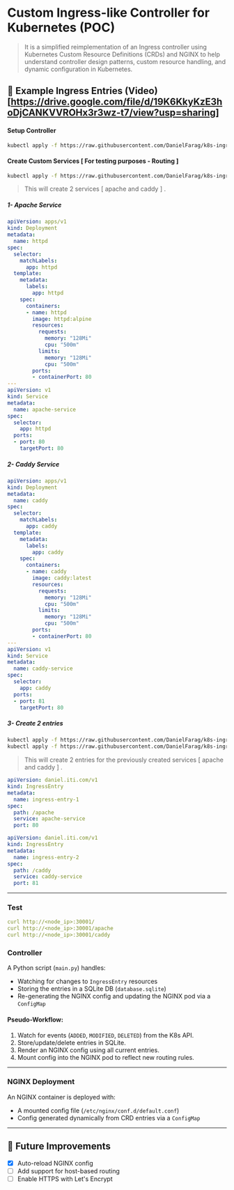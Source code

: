 # Custom Ingress-like Controller for Kubernetes (POC)

> It is a simplified reimplementation of an Ingress controller using Kubernetes Custom Resource Definitions (CRDs) and NGINX to help understand controller design patterns, custom resource handling, and dynamic configuration in Kubernetes.

## 🧩 Example Ingress Entries (Video)[https://drive.google.com/file/d/19K6KkyKzE3hoDjCANKVVROHx3r3wz-t7/view?usp=sharing]

#### Setup Controller
```sh
kubectl apply -f https://raw.githubusercontent.com/DanielFarag/k8s-ingress-controller/main/sample/controller.yaml
```
#### Create Custom Services [ For testing purposes - Routing ]
```sh
kubectl apply -f https://raw.githubusercontent.com/DanielFarag/k8s-ingress-controller/main/sample/services.yaml
```
> This will create 2 services [ apache and caddy ] .

##### 1- Apache Service
```yaml
apiVersion: apps/v1
kind: Deployment
metadata:
  name: httpd
spec:
  selector:
    matchLabels:
      app: httpd
  template:
    metadata:
      labels:
        app: httpd
    spec:
      containers:
      - name: httpd
        image: httpd:alpine
        resources:
          requests:
            memory: "128Mi"
            cpu: "500m"
          limits:
            memory: "128Mi"
            cpu: "500m"
        ports:
        - containerPort: 80
---
apiVersion: v1
kind: Service
metadata:
  name: apache-service
spec:
  selector:
    app: httpd
  ports:
  - port: 80
    targetPort: 80
```
##### 2- Caddy Service
```yaml
apiVersion: apps/v1
kind: Deployment
metadata:
  name: caddy
spec:
  selector:
    matchLabels:
      app: caddy
  template:
    metadata:
      labels:
        app: caddy
    spec:
      containers:
      - name: caddy
        image: caddy:latest
        resources:
          requests:
            memory: "128Mi"
            cpu: "500m"
          limits:
            memory: "128Mi"
            cpu: "500m"
        ports:
        - containerPort: 80
---
apiVersion: v1
kind: Service
metadata:
  name: caddy-service
spec:
  selector:
    app: caddy
  ports:
  - port: 81
    targetPort: 80
```

##### 3- Create 2 entries
```sh
kubectl apply -f https://raw.githubusercontent.com/DanielFarag/k8s-ingress-controller/main/sample/entry1.yaml
kubectl apply -f https://raw.githubusercontent.com/DanielFarag/k8s-ingress-controller/main/sample/entry2.yaml
```
> This will create 2 entries for the previously created services [ apache and caddy ] .

```yaml
apiVersion: daniel.iti.com/v1
kind: IngressEntry
metadata:
  name: ingress-entry-1
spec:
  path: /apache
  service: apache-service
  port: 80
```
```yaml
apiVersion: daniel.iti.com/v1
kind: IngressEntry
metadata:
  name: ingress-entry-2
spec:
  path: /caddy
  service: caddy-service
  port: 81
```
---
### Test
```yaml
curl http://<node_ip>:30001/
curl http://<node_ip>:30001/apache
curl http://<node_ip>:30001/caddy
```
### Controller

A Python script (`main.py`) handles:

* Watching for changes to `IngressEntry` resources
* Storing the entries in a SQLite DB (`database.sqlite`)
* Re-generating the NGINX config and updating the NGINX pod via a `ConfigMap`

#### Pseudo-Workflow:

1. Watch for events (`ADDED`, `MODIFIED`, `DELETED`) from the K8s API.
2. Store/update/delete entries in SQLite.
3. Render an NGINX config using all current entries.
4. Mount config into the NGINX pod to reflect new routing rules.

---

### NGINX Deployment

An NGINX container is deployed with:

* A mounted config file (`/etc/nginx/conf.d/default.conf`)
* Config generated dynamically from CRD entries via a `ConfigMap`

---

## 🔧 Future Improvements

* [x] Auto-reload NGINX config
* [ ] Add support for host-based routing
* [ ] Enable HTTPS with Let's Encrypt
